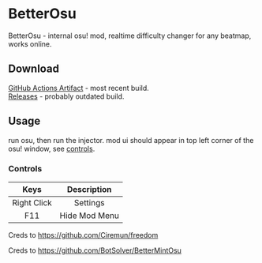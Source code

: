 # BetterOsu

BetterOsu - internal osu! mod, realtime difficulty changer for any beatmap, works online.  


## Download

[GitHub Actions Artifact](https://github.com/botsolver/bettermintosu/actions) - most recent build.  
[Releases](https://github.com/botsolver/bettermintosu/releases/latest) - probably outdated build.  

## Usage

run osu, then run the injector.
mod ui should appear in top left corner of the osu! window, see [controls](#controls).  

### Controls

|    Keys     |   Description  |
|:-----------:|:--------------:|
| Right Click |    Settings    |
| F11         |  Hide Mod Menu |

Creds to https://github.com/Ciremun/freedom

Creds to https://github.com/BotSolver/BetterMintOsu
